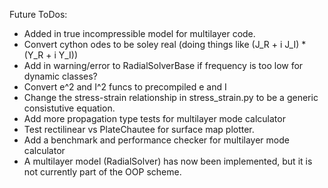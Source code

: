 Future ToDos:
* Added in true incompressible model for multilayer code.
* Convert cython odes to be soley real (doing things like (J_R + i J_I) * (Y_R + i Y_I))
* Add in warning/error to RadialSolverBase if frequency is too low for dynamic classes?
* Convert e^2 and I^2 funcs to precompiled e and I
* Change the stress-strain relationship in stress_strain.py to be a generic consistutive equation.
* Add more propagation type tests for multilayer mode calculator
* Test rectilinear vs PlateChautee for surface map plotter.
* Add a benchmark and performance checker for multilayer mode calculator
* A multilayer model (RadialSolver) has now been implemented, but it is not currently part of the OOP scheme.
